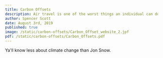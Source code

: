 ```yaml
---
title: Carbon Offsets
description: Air travel is one of the worst things an individual can do for the climate. Buying carbon offsets is a way to compensate for your emissions by funding projects that draw carbon dioxide out of the air.  
author: Spencer Scott
date: August 3rd, 2019
published: true
image: /static/carbon-offsets/Carbon_Offset_website_2.jpf
pdf: /static/carbon-offsets/Carbon_Offsets.pdf
---
```


Ya'll know less about climate change than Jon Snow.